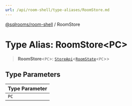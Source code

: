 ```yaml
---
url: /api/room-shell/type-aliases/RoomStore.md
---
```

[@sqlrooms/room-shell](../index.md) / RoomStore

# Type Alias: RoomStore\<PC>

> **RoomStore**<`PC`>: [`StoreApi`](../interfaces/StoreApi.md)<[`RoomState`](RoomState.md)<`PC`>>

## Type Parameters

| Type Parameter |
| ------ |
| `PC` |
